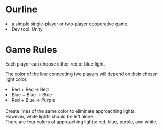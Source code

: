 # Ourline
<li>a simple single-player or two-player cooperative game.</li>
<li>Dev tool: Unity</li>

# Game Rules
<p>Each player can choose either red or blue light.</p>
<p>The color of the line connecting two players will depend on their chosen light color.</p>
<li>Red + Red -> Red </li>
<li>Blue + Blue -> Blue </li>
<li>Red + Blue -> Purple </li>
<br>
Create lines of the same color to eliminate approaching lights.
<br>However, white lights should be left alone.
<br>There are four colors of approaching lights: red, blue, purple, and white.

